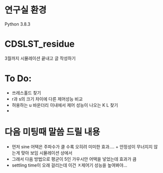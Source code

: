 
# 연구실 환경
Python 3.8.3

# CDSLST_residue
3월까지 시뮬레이션 끝내고 글 작성하기

# To Do:

- 쓰레스홀드 찾기
- r과 s의 크기 차이에 다른 제어성능 비교
- 허용하는 u 바운더리 이내에서 제어 성능이 나오는 K L 찾기
- 

# 다음 미팅때 말씀 드릴 내용

- 먼저 sine 어택은 주파수가 클 수록 오히려 미미한 효과.... + 안정성이 무너지지 않는게 맞아 보임 시뮬레이션 상에서
- 그래서 다음 방법으로 평균이 5인 가우시안 어택을 넣었는데 효과가 큼 
- settling time이 오래 걸리는데 이건 ㅈ제어기 성능을 높여봐야...
